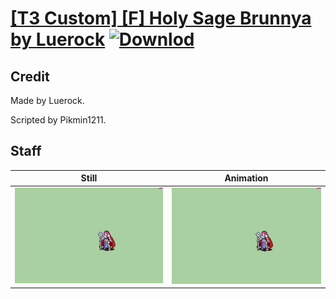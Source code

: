 # [\[T3 Custom\] \[F\] Holy Sage Brunnya by Luerock](./) [![Downlod](https://img.shields.io/badge/Download--red?style=social&logo=github)](https://minhaskamal.github.io/DownGit/#/home?url=https://github.com/Klokinator/FE-Repo/tree/main/Battle%20Animations%2FMagi%20-%20Nature-Type%2F%5BT3%20Custom%5D%20%5BF%5D%20Holy%20Sage%20Brunnya%20by%20Luerock%2F7.%20Staff)

## Credit

Made by Luerock.

Scripted by Pikmin1211.

## Staff

| Still | Animation |
| :---: | :-------: |
| ![Staff still](./Staff_000.png) | ![Staff animation](./Staff.gif) |
